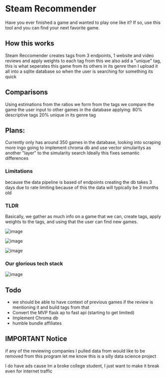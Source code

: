 # Steam Recommender 
Have you ever finished a game and wanted to play one like it? 
If so, use this tool and you can find your next favorite game. 

## How this works
Steam Reccomender creates tags from 3 endpoints, 1 website and video reviews and apply weights to each tag
from this we also add a "unique" tag, this is what seperates this game from its others in its genre
then I upload it all into a sqlite database so when the user is searching for something its quick

## Comparisons
Using estimations from the ratios we form from the tags we compare the game the user input to other games in the database
applying:
 80% descriptive tags 
 20% unique in its genre tag

## Plans:
Currently only has around 350 games in the database, looking into scraping more ingo
going to implement chroma db and use vector simularitys as another "layer" to the simularity search
Ideally this fixes semantic differences

### Limitations
because the data pipeline is based of endpoints creating the db takes 3 days due to rate limiting because of this the data
will typically be 3 months old

### TLDR
Basically, we gather as much info on a game that we can, create tags, apply weights to the tags, and using that the user can find new games.

![image](https://github.com/user-attachments/assets/2aff4217-270c-4ca3-befa-715a3fc5b0a1)

![image](https://github.com/user-attachments/assets/55db5ddd-8998-4992-a786-674c5ffa1c5f)

![image](https://github.com/user-attachments/assets/1cd779b3-6b5a-47af-9b17-ea311d79c065)

### Our glorious tech stack
![image](https://github.com/user-attachments/assets/2266a005-ea0d-4081-9836-69bc965eac51)

## Todo
- we should be able to have context of previous games if the review is mentioning it and build tags from that 
- Convert the MVP flask ap to fast api (starting to get limited)
- Implement Chroma db 
- humble bundle affiliates

## IMPORTANT Notice
if any of the reviewing companies I pulled data from would like to be removed from this program let me know
this is a silly data science project

I do have ads cause Im a broke college student, I just want to make it break even for internet traffic

